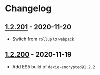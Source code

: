 # Changelog

## [1.2.201] - 2020-11-20
[1.2.201]: https://github.com/mhassan1/dexie-encrypted-build/compare/v1.2.200...v1.2.201

- Switch from `rollup` to `webpack`

## [1.2.200] - 2020-11-19
[1.2.200]: https://github.com/mhassan1/dexie-encrypted-build/compare/02bbc026...v1.2.200

- Add ES5 build of `dexie-encrypted@1.2.2`
